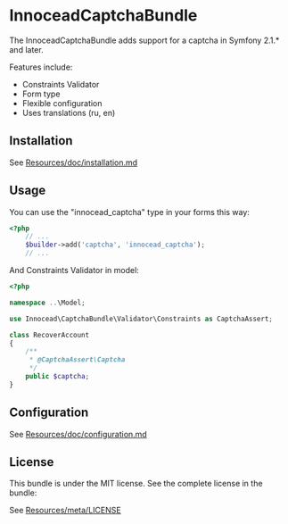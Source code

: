 InnoceadCaptchaBundle
=====================

The InnoceadCaptchaBundle adds support for a captcha in Symfony 2.1.* and later.

Features include:

- Constraints Validator
- Form type
- Flexible configuration
- Uses translations (ru, en)


Installation
------------

See [Resources/doc/installation.md](https://github.com/innocead/CaptchaBundle/blob/master/Resources/doc/installation.md)

Usage
-----

You can use the "innocead_captcha" type in your forms this way:

```php
<?php
    // ...
    $builder->add('captcha', 'innocead_captcha');
    // ...
```

And Constraints Validator in model:

```php
<?php

namespace ..\Model;

use Innocead\CaptchaBundle\Validator\Constraints as CaptchaAssert;

class RecoverAccount
{
    /**
     * @CaptchaAssert\Captcha
     */
    public $captcha;
}
```

Configuration
-------------

See [Resources/doc/configuration.md](https://github.com/innocead/CaptchaBundle/blob/master/Resources/doc/configuration.md)
    

License
-------

This bundle is under the MIT license. See the complete license in the bundle:

See [Resources/meta/LICENSE](https://github.com/innocead/CaptchaBundle/blob/master/Resources/meta/LICENSE)